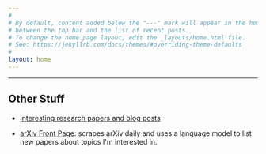 ```yaml
---
#
# By default, content added below the "---" mark will appear in the home page
# between the top bar and the list of recent posts.
# To change the home page layout, edit the _layouts/home.html file.
# See: https://jekyllrb.com/docs/themes/#overriding-theme-defaults
#
layout: home
---
```


---

## Other Stuff
- [Interesting research papers and blog posts](https://tims457.notion.site/bdb354e530134df4a386a5624badc029?v=20a85de48c2d4bb59a5316acf240c49e&pvs=4)

- [arXiv Front Page](/arxiv-frontpage): scrapes arXiv daily and uses a language model to list new papers about topics I'm interested in. 